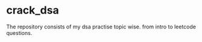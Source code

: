 # crack_dsa
The repository consists of my dsa practise topic wise. from intro to leetcode questions.
